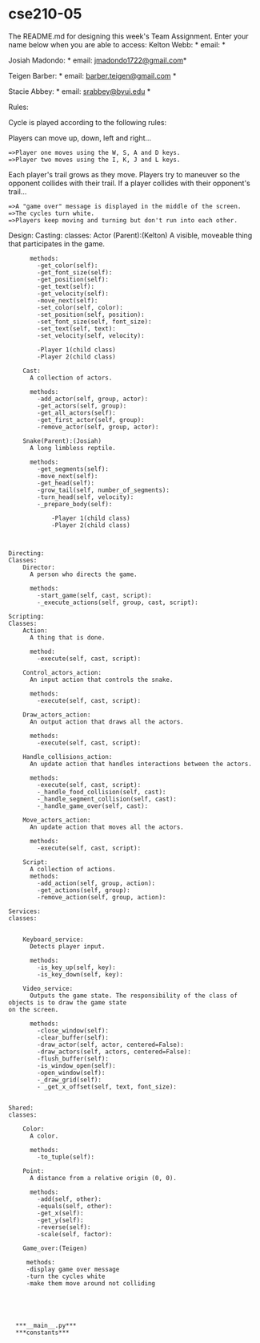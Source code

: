 # cse210-05
The README.md for designing this week's Team Assignment. Enter your name below when you are able to access: 
Kelton Webb: * email: *

Josiah Madondo: * email: jmadondo1722@gmail.com*

Teigen Barber: * email: barber.teigen@gmail.com *

Stacie Abbey: * email: srabbey@byui.edu *


Rules:

Cycle is played according to the following rules:

Players can move up, down, left and right...

    =>Player one moves using the W, S, A and D keys.
    =>Player two moves using the I, K, J and L keys.

Each player's trail grows as they move.
Players try to maneuver so the opponent collides with their trail.
If a player collides with their opponent's trail...

    =>A "game over" message is displayed in the middle of the screen.
    =>The cycles turn white.
    =>Players keep moving and turning but don't run into each other.

Design:
    Casting:
    classes:
        Actor (Parent):(Kelton)
          A visible, moveable thing that participates in the game.

          methods:
            -get_color(self):
            -get_font_size(self):
            -get_position(self):
            -get_text(self):
            -get_velocity(self):
            -move_next(self):
            -set_color(self, color):
            -set_position(self, position):
            -set_font_size(self, font_size):
            -set_text(self, text):
            -set_velocity(self, velocity):

            -Player 1(child class)
            -Player 2(child class)

        Cast:
          A collection of actors.

          methods:
            -add_actor(self, group, actor):
            -get_actors(self, group):
            -get_all_actors(self):
            -get_first_actor(self, group):
            -remove_actor(self, group, actor):

        Snake(Parent):(Josiah)
          A long limbless reptile.

          methods:
            -get_segments(self):
            -move_next(self):
            -get_head(self):
            -grow_tail(self, number_of_segments):
            -turn_head(self, velocity):
            -_prepare_body(self):

                -Player 1(child class)
                -Player 2(child class)

          
    
    Directing:
    Classes:
        Director:
          A person who directs the game.

          methods:
            -start_game(self, cast, script):
            -_execute_actions(self, group, cast, script):

    Scripting:
    Classes:
        Action:
          A thing that is done.

          method:
            -execute(self, cast, script):

        Control_actors_action:
          An input action that controls the snake.

          methods:
            -execute(self, cast, script):

        Draw_actors_action:
          An output action that draws all the actors.

          methods:
            -execute(self, cast, script):

        Handle_collisions_action:
          An update action that handles interactions between the actors.

          methods:
            -execute(self, cast, script):
            -_handle_food_collision(self, cast):
            -_handle_segment_collision(self, cast):
            -_handle_game_over(self, cast):
            
        Move_actors_action:
          An update action that moves all the actors.

          methods:
            -execute(self, cast, script):

        Script:
          A collection of actions.
          methods:
            -add_action(self, group, action):
            -get_actions(self, group):
            -remove_action(self, group, action):

    Services:
    classes:


        Keyboard_service:
          Detects player input.

          methods:
            -is_key_up(self, key):
            -is_key_down(self, key):

        Video_service:
          Outputs the game state. The responsibility of the class of objects is to draw the game state 
    on the screen.

          methods:
            -close_window(self):
            -clear_buffer(self):
            -draw_actor(self, actor, centered=False):
            -draw_actors(self, actors, centered=False):
            -flush_buffer(self):
            -is_window_open(self):
            -open_window(self):
            -_draw_grid(self):
            - _get_x_offset(self, text, font_size):


    Shared:
    classes:

        Color:
          A color.

          methods:
            -to_tuple(self):
            
        Point:
          A distance from a relative origin (0, 0).

          methods:
            -add(self, other):
            -equals(self, other):
            -get_x(self):
            -get_y(self):
            -reverse(self):
            -scale(self, factor):

        Game_over:(Teigen)
         
         methods:
         -display game over message
         -turn the cycles white
         -make them move around not colliding





      ***__main__.py***
      ***constants***